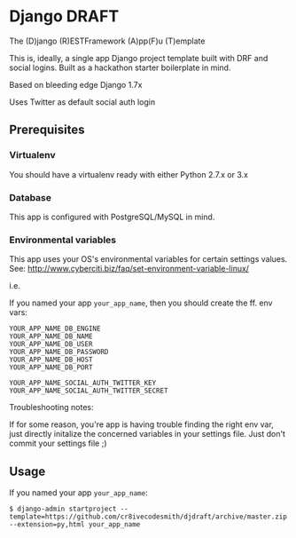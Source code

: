 Django DRAFT
============

The (D)jango (R)ESTFramework (A)pp(F)u (T)emplate

This is, ideally, a single app Django project template built with DRF and social
logins. Built as a hackathon starter boilerplate in mind.

Based on bleeding edge Django 1.7x

Uses Twitter as default social auth login


## Prerequisites

### Virtualenv

You should have a virtualenv ready with either Python 2.7.x or 3.x

### Database

This app is configured with PostgreSQL/MySQL in mind.


### Environmental variables

This app uses your OS's environmental variables for certain settings values.
See: http://www.cyberciti.biz/faq/set-environment-variable-linux/

i.e.

If you named your app `your_app_name`, then you should create the ff. env vars:

```
YOUR_APP_NAME_DB_ENGINE
YOUR_APP_NAME_DB_NAME
YOUR_APP_NAME_DB_USER
YOUR_APP_NAME_DB_PASSWORD
YOUR_APP_NAME_DB_HOST
YOUR_APP_NAME_DB_PORT

YOUR_APP_NAME_SOCIAL_AUTH_TWITTER_KEY
YOUR_APP_NAME_SOCIAL_AUTH_TWITTER_SECRET
```

Troubleshooting notes:

If for some reason, you're app is having trouble finding the right env var, just directly initalize
the concerned variables in your settings file. Just don't commit your settings file ;)


## Usage

If you named your app `your_app_name`:

```
$ django-admin startproject --template=https://github.com/cr8ivecodesmith/djdraft/archive/master.zip --extension=py,html your_app_name
```

